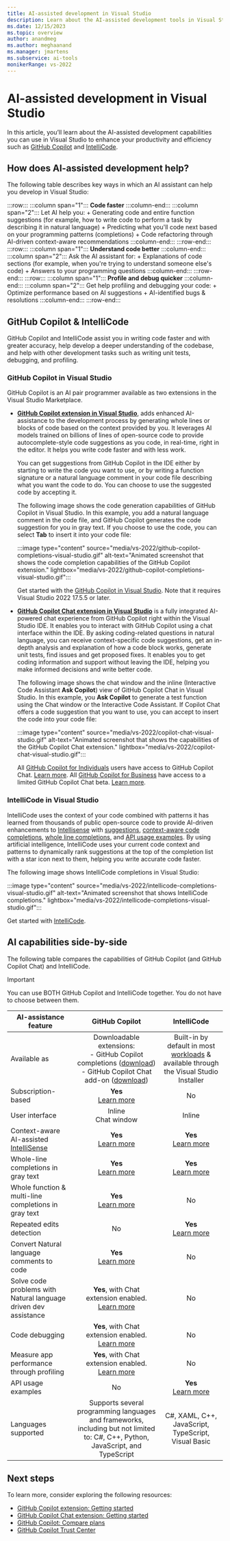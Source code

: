```yaml
---
title: AI-assisted development in Visual Studio
description: Learn about the AI-assisted development tools in Visual Studio, such as GitHub Copilot, GitHub Copilot Chat, and IntelliCode, and how they can help you write code more efficiently.
ms.date: 12/15/2023
ms.topic: overview 
author: anandmeg
ms.author: meghaanand
ms.manager: jmartens
ms.subservice: ai-tools
monikerRange: vs-2022
---
```

# AI-assisted development in Visual Studio


In this article, you’ll learn about the AI-assisted development capabilities you can use in Visual Studio to enhance your productivity and efficiency such as [GitHub Copilot](visual-studio-github-copilot-extension.md) and [IntelliCode](/visualstudio/intellicode/intellicode-visual-studio).

## How does AI-assisted development help?

The following table describes key ways in which an AI assistant can help you develop in Visual Studio: 

:::row::: 
    :::column span="1"::: 
       **Code faster**
    :::column-end::: 
    :::column span="2"::: 
       Let AI help you:
       + Generating code and entire function suggestions (for example, how to write code to perform a task by describing it in natural language)
       + Predicting what you'll code next based on your programming patterns (completions)
       + Code refactoring through AI-driven context-aware recommendations
    :::column-end::: 
:::row-end:::
:::row::: 
    :::column span="1"::: 
        **Understand code better**
    :::column-end::: 
    :::column span="2":::
       Ask the AI assistant for:
        + Explanations of code sections (for example, when you're trying to understand someone else's code)
        + Answers to your programming questions
    :::column-end::: 
:::row-end:::
:::row::: 
    :::column span="1"::: 
        **Profile and debug quicker** 
    :::column-end::: 
    :::column span="2":::
       Get help profiling and debugging your code:
        +  Optimize performance based on AI suggestions
        +  AI-identified bugs & resolutions
    :::column-end::: 
:::row-end:::

## GitHub Copilot & IntelliCode

GitHub Copilot and IntelliCode assist you in writing code faster and with greater accuracy, help develop a deeper understanding of the codebase, and help with other development tasks such as writing unit tests, debugging, and profiling.

### GitHub Copilot in Visual Studio

GitHub Copilot is an AI pair programmer available as two extensions in the Visual Studio Marketplace.

- **[GitHub Copilot extension in Visual Studio](https://marketplace.visualstudio.com/items?itemName=GitHub.copilotvs)**, adds enhanced AI-assistance to the development process by generating whole lines or blocks of code based on the context provided by you. It leverages AI models trained on billions of lines of open-source code to provide autocomplete-style code suggestions as you code, in real-time, right in the editor. It helps you write code faster and with less work. 

    You can get suggestions from GitHub Copilot in the IDE either by starting to write the code you want to use, or by writing a function signature or a natural language comment in your code file describing what you want the code to do. You can choose to use the suggested code by accepting it.

    The following image shows the code generation capabilities of GitHub Copilot in Visual Studio. In this example, you add a natural language comment in the code file, and GitHub Copilot generates the code suggestion for you in gray text. If you choose to use the code, you can select **Tab** to insert it into your code file:

    :::image type="content" source="media/vs-2022/github-copilot-completions-visual-studio.gif" alt-text="Animated screenshot that shows the code completion capabilities of the GitHub Copilot extension." lightbox="media/vs-2022/github-copilot-completions-visual-studio.gif":::

    Get started with the [GitHub Copilot in Visual Studio](visual-studio-github-copilot-extension.md). Note that it requires Visual Studio 2022 17.5.5 or later. 

- **[GitHub Copilot Chat extension in Visual Studio]()** is a fully integrated AI-powered chat experience from GitHub Copilot right within the Visual Studio IDE. It enables you to interact with GitHub Copilot using a chat interface within the IDE. By asking coding-related questions in natural language, you can receive context-specific code suggestions, get an in-depth analysis and explanation of how a code block works, generate unit tests, find issues and get proposed fixes. It enables you to get coding information and support without leaving the IDE, helping you make informed decisions and write better code.  
  
  The following image shows the chat window and the inline (Interactive Code Assistant **Ask Copilot**) view of GitHub Copilot Chat in Visual Studio. In this example, you **Ask Copilot** to generate a test function using the Chat window or the Interactive Code Assistant. If Copilot Chat offers a code suggestion that you want to use, you can accept to insert the code into your code file:

  :::image type="content" source="media/vs-2022/copilot-chat-visual-studio.gif" alt-text="Animated screenshot that shows the capabilities of the GitHub Copilot Chat extension." lightbox="media/vs-2022/copilot-chat-visual-studio.gif":::

  All [GitHub Copilot for Individuals](https://docs.github.com/copilot/overview-of-github-copilot/about-github-copilot-for-individuals) users have access to GitHub Copilot Chat. [Learn more](https://github.blog/2023-09-20-github-copilot-chat-beta-now-available-for-all-individuals/#how-developers-can-access-github-copilot-chat-beta).
  All [GitHub Copilot for Business](https://docs.github.com/copilot/overview-of-github-copilot/about-github-copilot-for-business) have access to a limited GitHub Copilot Chat beta. [Learn more](https://github.blog/2023-07-20-github-copilot-chat-beta-now-available-for-every-organization/).

### IntelliCode in Visual Studio

IntelliCode uses the context of your code combined with patterns it has learned from thousands of public open-source code to provide AI-driven enhancements to [Intellisense](using-intellisense.md) with [suggestions](/visualstudio/intellicode/intellicode-suggestions), [context-aware code completions](/visualstudio/intellicode/intellicode-visual-studio#context-aware-code-completions), [whole line completions](/visualstudio/intellicode/visual-studio-whole-line-completions), and [API usage examples](https://devblogs.microsoft.com/visualstudio/intellicode-api-usage-examples). By using artificial intelligence, IntelliCode uses your current code context and patterns to dynamically rank suggestions at the top of the completion list with a star icon next to them, helping you write accurate code faster.

The following image shows IntelliCode completions in Visual Studio:

:::image type="content" source="media/vs-2022/intellicode-completions-visual-studio.gif" alt-text="Animated screenshot that shows IntelliCode completions." lightbox="media/vs-2022/intellicode-completions-visual-studio.gif":::

Get started with [IntelliCode](/visualstudio/intellicode/).

## AI capabilities side-by-side

The following table compares the capabilities of GitHub Copilot (and GitHub Copilot Chat) and IntelliCode.

>[!IMPORTANT]
>You can use BOTH GitHub Copilot and IntelliCode together. You do not have to choose between them.

| **AI-assistance feature** | **GitHub Copilot** | **IntelliCode** |
|---------------------------|:--------------------:|:-----------------:|
| Available as | Downloadable extensions: <br/>- GitHub Copilot completions ([download](https://marketplace.visualstudio.com/items?itemName=GitHub.copilotvs)) <br/>- GitHub Copilot Chat add-on ([download](https://marketplace.visualstudio.com/items?itemName=VisualStudioExptTeam.VSGitHubCopilot)) | Built-in by default in most [workloads](../install/modify-visual-studio.md#change-workloads-or-individual-components) & available through the Visual Studio Installer |
| Subscription-based | **Yes** <br/>[Learn more](https://docs.github.com/en/billing/managing-billing-for-github-copilot/about-billing-for-github-copilot)| No |
| User interface   | Inline <br/>Chat window | Inline |
| Context-aware AI-assisted [IntelliSense](using-intellisense.md) | **Yes** <br/>[Learn more](visual-studio-github-copilot-extension.md#exploring-github-copilot) | **Yes** <br/>[Learn more](#intellicode-in-visual-studio) |
| Whole-line completions in gray text | **Yes** <br/>[Learn more](visual-studio-github-copilot-extension.md#exploring-github-copilot) | **Yes** <br/>[Learn more](#intellicode-in-visual-studio) |
| Whole function & multi-line completions in gray text | **Yes** <br/>[Learn more](visual-studio-github-copilot-extension.md#how-github-copilot-works) | No |
| Repeated edits detection | No | **Yes** <br/>[Learn more](intellicode-suggestions.md)|
| Convert Natural language comments to code| **Yes** <br/>[Learn more](visual-studio-github-copilot-extension.md#how-github-copilot-works) | No |
| Solve code problems with Natural language driven dev assistance | **Yes**, with Chat extension enabled. <br/>[Learn more](visual-studio-github-copilot-chat.md#use-copilot-chat-in-visual-studio)| No |
| Code debugging | **Yes**, with Chat extension enabled. <br/>[Learn more](../debugger/debug-with-copilot.md)| No |
| Measure app performance through profiling | **Yes**, with Chat extension enabled. <br/>[Learn more](https://devblogs.microsoft.com/visualstudio/simplified-code-refinement-and-debugging-with-github-copilot-chat/#cpu-usage-auto-insights-in-the-profiler) | No |
| API usage examples | No | **Yes** <br/>[Learn more](https://devblogs.microsoft.com/visualstudio/intellicode-api-usage-examples/)|
| Languages supported | Supports several programming languages and frameworks, including but not limited to: C#, C++, Python, JavaScript, and TypeScript| C#, XAML, C++, JavaScript, TypeScript, Visual Basic |

## Next steps

To learn more, consider exploring the following resources:

- [GitHub Copilot extension: Getting started](visual-studio-github-copilot-extension.md)
- [GitHub Copilot Chat extension: Getting started](visual-studio-github-copilot-chat.md)
- [GitHub Copilot: Compare plans](https://github.com/features/copilot)
- [GitHub Copilot Trust Center](https://resources.github.com/copilot-trust-center/)
